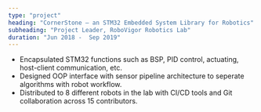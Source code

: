 ```yaml
---
type: "project"
heading: "CornerStone – an STM32 Embedded System Library for Robotics"
subheading: "Project Leader, RoboVigor Robotics Lab"
duration: "Jun 2018 -  Sep 2019"
---
```


- Encapsulated STM32 functions such as BSP, PID control, actuating, host-client communication, etc.
- Designed OOP interface with sensor pipeline architecture to seperate algorithms with robot workflow.
- Distributed to 8 different robots in the lab with CI/CD tools and Git collaboration across 15 contributors.